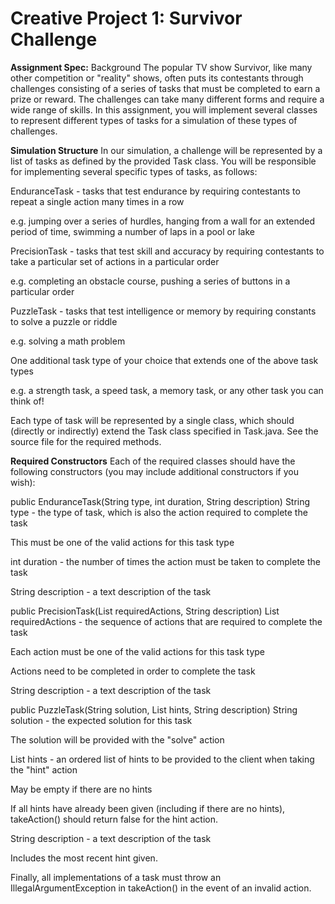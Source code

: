 # Creative Project 1: Survivor Challenge

**Assignment Spec:**
Background
The popular TV show Survivor, like many other competition or "reality" shows, often puts its contestants through challenges consisting of a series of tasks that must be completed to earn a prize or reward. The challenges can take many different forms and require a wide range of skills. In this assignment, you will implement several classes to represent different types of tasks for a simulation of these types of challenges.

**Simulation Structure**
In our simulation, a challenge will be represented by a list of tasks as defined by the provided Task class. You will be responsible for implementing several specific types of tasks, as follows:

EnduranceTask - tasks that test endurance by requiring contestants to repeat a single action many times in a row

e.g. jumping over a series of hurdles, hanging from a wall for an extended period of time, swimming a number of laps in a pool or lake

PrecisionTask - tasks that test skill and accuracy by requiring contestants to take a particular set of actions in a particular order

e.g. completing an obstacle course, pushing a series of buttons in a particular order

PuzzleTask - tasks that test intelligence or memory by requiring constants to solve a puzzle or riddle

e.g. solving a math problem

One additional task type of your choice that extends one of the above task types

e.g. a strength task, a speed task, a memory task, or any other task you can think of!

Each type of task will be represented by a single class, which should (directly or indirectly) extend the Task class specified in Task.java. See the source file for the required methods. 

**Required Constructors**
Each of the required classes should have the following constructors (you may include additional constructors if you wish):

public EnduranceTask(String type, int duration, String description)
String type - the type of task, which is also the action required to complete the task

This must be one of the valid actions for this task type

int duration - the number of times the action must be taken to complete the task

String description - a text description of the task

public PrecisionTask(List<String> requiredActions, String description)
List<String> requiredActions - the sequence of actions that are required to complete the task

Each action must be one of the valid actions for this task type

Actions need to be completed in order to complete the task

String description - a text description of the task

public PuzzleTask(String solution, List<String> hints, String description)
String solution - the expected solution for this task

The solution will be provided with the "solve" action

List<String> hints - an ordered list of hints to be provided to the client when taking the "hint" action

May be empty if there are no hints

If all hints have already been given (including if there are no hints), takeAction() should return false for the hint action.

String description - a text description of the task

Includes the most recent hint given.

Finally, all implementations of a task must throw an IllegalArgumentException in takeAction() in the event of an invalid action.

